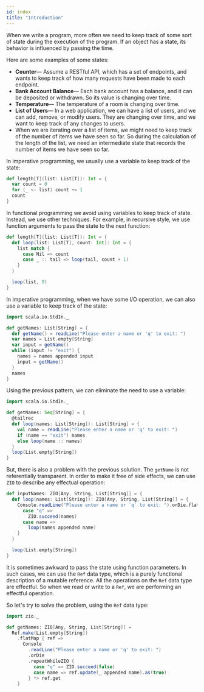 ```yaml
---
id: index
title: "Introduction"
---
```


When we write a program, more often we need to keep track of some sort of state during the execution of the program. If an object has a state, its behavior is influenced by passing the time.

Here are some examples of some states:

- **Counter**— Assume a RESTful API, which has a set of endpoints, and wants to keep track of how many requests have been made to each endpoint.
- **Bank Account Balance**— Each bank account has a balance, and it can be deposited or withdrawn. So its value is changing over time.
- **Temperature**— The temperature of a room is changing over time.
- **List of Users**— In a web application, we can have a list of users, and we can add, remove, or modify users. They are changing over time, and we want to keep track of any changes to users.
- When we are iterating over a list of items, we might need to keep track of the number of items we have seen so far. So during the calculation of the length of the list, we need an intermediate state that records the number of items we have seen so far.

In imperative programming, we usually use a variable to keep track of the state:

```scala mdoc:compile-only
def length[T](list: List[T]): Int = {
  var count = 0
  for (_ <- list) count += 1
  count
}
```

In functional programming we avoid using variables to keep track of state. Instead, we use other techniques. For example, in recursive style, we use function arguments to pass the state to the next function:

```scala mdoc:compile-only
def length[T](list: List[T]): Int = {
  def loop(list: List[T], count: Int): Int = {
    list match {
      case Nil => count
      case _ :: tail => loop(tail, count + 1)
    }
  }

  loop(list, 0)
}
```

In imperative programming, when we have some I/O operation, we can also use a variable to keep track of the state:

```scala mdoc:compile-only
import scala.io.StdIn._

def getNames: List[String] = {
  def getName() = readLine("Please enter a name or 'q' to exit: ")
  var names = List.empty[String]
  var input = getName()
  while (input != "exit") {
    names = names appended input
    input = getName()
  }
  names
} 
```

Using the previous pattern, we can eliminate the need to use a variable:

```scala mdoc:compile-only
import scala.io.StdIn._

def getNames: Seq[String] = {
  @tailrec
  def loop(names: List[String]): List[String] = {
    val name = readLine("Please enter a name or 'q' to exit: ")
    if (name == "exit") names
    else loop(name :: names)
  }
  loop(List.empty[String])
}
```

But, there is also a problem with the previous solution. The `getName` is not referentially transparent. In order to make it free of side effects, we can use `ZIO` to describe any effectual operation:

```scala mdoc:compile-only
def inputNames: ZIO[Any, String, List[String]] = {
  def loop(names: List[String]): ZIO[Any, String, List[String]] = {
    Console.readLine("Please enter a name or `q` to exit: ").orDie.flatMap {
      case "q" =>
        ZIO.succeed(names)
      case name =>
        loop(names appended name)
    }
  }

  loop(List.empty[String])
}
```

It is sometimes awkward to pass the state using function parameters. In such cases, we can use the `Ref` data type, which is a purely functional description of a mutable reference. All the operations on the `Ref` data type are effectful. So when we read or write to a `Ref`, we are performing an effectful operation.

So let's try to solve the problem, using the `Ref` data type:

```scala mdoc:compile-only
import zio._

def getNames: ZIO[Any, String, List[String]] =
  Ref.make(List.empty[String])
    .flatMap { ref =>
      Console
        .readLine("Please enter a name or 'q' to exit: ")
        .orDie
        .repeatWhileZIO {
          case "q" => ZIO.succeed(false)
          case name => ref.update(_ appended name).as(true)
        } *> ref.get
    }
```
